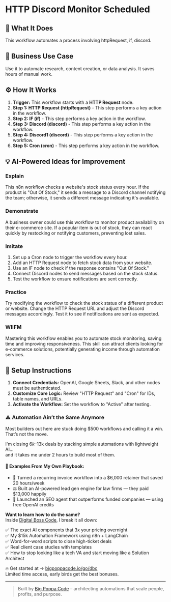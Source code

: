 # HTTP Discord Monitor Scheduled

## 🚀 What It Does
This workflow automates a process involving httpRequest, if, discord.

## 💼 Business Use Case
Use it to automate research, content creation, or data analysis. It saves hours of manual work.

## ⚙️ How It Works
1.  **Trigger:** This workflow starts with a **HTTP Request** node.
2. **Step 1: HTTP Request (httpRequest)** - This step performs a key action in the workflow.
3. **Step 2: IF (if)** - This step performs a key action in the workflow.
4. **Step 3: Discord (discord)** - This step performs a key action in the workflow.
5. **Step 4: Discord1 (discord)** - This step performs a key action in the workflow.
6. **Step 5: Cron (cron)** - This step performs a key action in the workflow.

## 💡 AI-Powered Ideas for Improvement
### Explain
This n8n workflow checks a website's stock status every hour. If the product is "Out Of Stock," it sends a message to a Discord channel notifying the team; otherwise, it sends a different message indicating it's available.

### Demonstrate
A business owner could use this workflow to monitor product availability on their e-commerce site. If a popular item is out of stock, they can react quickly by restocking or notifying customers, preventing lost sales.

### Imitate
1. Set up a Cron node to trigger the workflow every hour.
2. Add an HTTP Request node to fetch stock data from your website.
3. Use an IF node to check if the response contains "Out Of Stock."
4. Connect Discord nodes to send messages based on the stock status.
5. Test the workflow to ensure notifications are sent correctly.

### Practice
Try modifying the workflow to check the stock status of a different product or website. Change the HTTP Request URL and adjust the Discord messages accordingly. Test it to see if notifications are sent as expected.

### WIIFM
Mastering this workflow enables you to automate stock monitoring, saving time and improving responsiveness. This skill can attract clients looking for e-commerce solutions, potentially generating income through automation services.

## 🔧 Setup Instructions
1. **Connect Credentials:** OpenAI, Google Sheets, Slack, and other nodes must be authenticated.
2. **Customize Core Logic:** Review "HTTP Request" and "Cron" for IDs, table names, and URLs.
3. **Activate the Workflow:** Set the workflow to "Active" after testing.

### ⚠️ Automation Ain’t the Same Anymore

Most builders out here are stuck doing $500 workflows and calling it a win.  
That’s not the move.  

I'm closing $6k–$13k deals by stacking simple automations with lightweight AI...  
and it takes me under 2 hours to build most of them.

#### 🧠 Examples From My Own Playbook:
- 🔁 Turned a recurring invoice workflow into a $6,000 retainer that saved 20 hours/week  
- ⚖️ Built an AI-powered lead gen engine for law firms — they paid $13,000 happily  
- 🚀 Launched an SEO agent that outperforms funded companies — using free OpenAI credits  

**Want to learn how to do the same?**  
Inside [Digital Boss Code](https://bigpoppacode.io/go/dbc), I break it all down:

✅ The exact AI components that 3x your pricing overnight  
✅ My $15k Automation Framework using n8n + LangChain  
✅ Word-for-word scripts to close high-ticket deals  
✅ Real client case studies with templates  
✅ How to stop looking like a tech VA and start moving like a Solution Architect  

🔥 Get started at → [bigpoppacode.io/go/dbc](https://bigpoppacode.io/go/dbc)  
Limited time access, early birds get the best bonuses.

---
> Built by [Big Poppa Code](https://bigpoppacode.io) – architecting automations that scale people, profits, and purpose.
